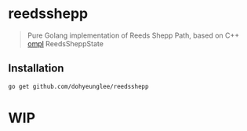 # reedsshepp

> Pure Golang implementation of Reeds Shepp Path, based on C++ [ompl](https://github.com/ompl/ompl) ReedsSheppState

## Installation
```bash
go get github.com/dohyeunglee/reedsshepp
```

# WIP